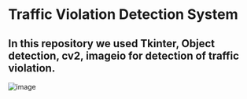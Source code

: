 # Traffic Violation Detection System
## In this repository we used Tkinter, Object detection, cv2, imageio for detection of traffic violation. 
![image](https://user-images.githubusercontent.com/84664712/193034103-0af0fb07-b4a4-4e86-9a96-da5032cac7bb.png)
